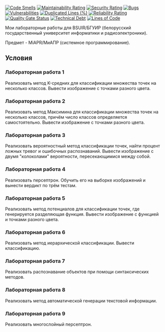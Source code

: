 [![Code Smells](https://sonarcloud.io/api/project_badges/measure?project=Hummel009_Decision-Making-Methods-and-Algorithms&metric=code_smells)](https://sonarcloud.io/summary/overall?id=Hummel009_Decision-Making-Methods-and-Algorithms)
[![Maintainability Rating](https://sonarcloud.io/api/project_badges/measure?project=Hummel009_Decision-Making-Methods-and-Algorithms&metric=sqale_rating)](https://sonarcloud.io/summary/overall?id=Hummel009_Decision-Making-Methods-and-Algorithms)
[![Security Rating](https://sonarcloud.io/api/project_badges/measure?project=Hummel009_Decision-Making-Methods-and-Algorithms&metric=security_rating)](https://sonarcloud.io/summary/overall?id=Hummel009_Decision-Making-Methods-and-Algorithms)
[![Bugs](https://sonarcloud.io/api/project_badges/measure?project=Hummel009_Decision-Making-Methods-and-Algorithms&metric=bugs)](https://sonarcloud.io/summary/overall?id=Hummel009_Decision-Making-Methods-and-Algorithms)
[![Vulnerabilities](https://sonarcloud.io/api/project_badges/measure?project=Hummel009_Decision-Making-Methods-and-Algorithms&metric=vulnerabilities)](https://sonarcloud.io/summary/overall?id=Hummel009_Decision-Making-Methods-and-Algorithms)
[![Duplicated Lines (%)](https://sonarcloud.io/api/project_badges/measure?project=Hummel009_Decision-Making-Methods-and-Algorithms&metric=duplicated_lines_density)](https://sonarcloud.io/summary/overall?id=Hummel009_Decision-Making-Methods-and-Algorithms)
[![Reliability Rating](https://sonarcloud.io/api/project_badges/measure?project=Hummel009_Decision-Making-Methods-and-Algorithms&metric=reliability_rating)](https://sonarcloud.io/summary/overall?id=Hummel009_Decision-Making-Methods-and-Algorithms)
[![Quality Gate Status](https://sonarcloud.io/api/project_badges/measure?project=Hummel009_Decision-Making-Methods-and-Algorithms&metric=alert_status)](https://sonarcloud.io/summary/overall?id=Hummel009_Decision-Making-Methods-and-Algorithms)
[![Technical Debt](https://sonarcloud.io/api/project_badges/measure?project=Hummel009_Decision-Making-Methods-and-Algorithms&metric=sqale_index)](https://sonarcloud.io/summary/overall?id=Hummel009_Decision-Making-Methods-and-Algorithms)
[![Lines of Code](https://sonarcloud.io/api/project_badges/measure?project=Hummel009_Decision-Making-Methods-and-Algorithms&metric=ncloc)](https://sonarcloud.io/summary/overall?id=Hummel009_Decision-Making-Methods-and-Algorithms)

Мои лабораторные работы для BSUIR/БГУИР (белорусский государственный университет информатики и радиоэлектроники).

Предмет - MiAPR/МиАПР (системное программирование).

## Условия

### Лабораторная работа 1

Реализовать метод K-средних для классификации множества точек на несколько классов. Вывести изображение с точками
разного цвета.

### Лабораторная работа 2

Реализовать метод Максимина для классификации множества точек на несколько классов, причём число классов определяется
самостоятельно. Вывести изображение с точками разного цвета.

### Лабораторная работа 3

Реализовать вероятностный метод классификации точек, найти процент ложных тревог и ошибочных распознаваний. Вывести
изображение с двумя "колоколами" вероятности, пересекающимися между собой.

### Лабораторная работа 4

Реализовать персептрон. Обучить его на выборке изображений и вынести вердикт по трём тестам.

### Лабораторная работа 5

Реализовать метод потенциалов для классификации точек, где генерируется разделяющая функция. Вывести изображение с
функцией и точками разного цвета.

### Лабораторная работа 6

Реализовать метод иерархической классификации. Вывести классификацию.

### Лабораторная работа 7

Реализовать распознавание объектов при помощи синтаксических методов.

### Лабораторная работа 8

Реализовать метод автоматической генерации текстовой информации.

### Лабораторная работа 9

Реализовать многослойный персептрон.
